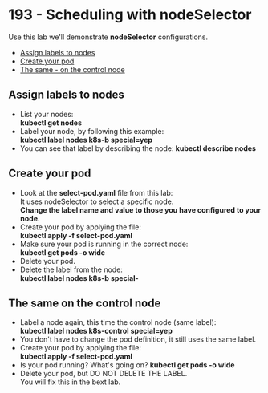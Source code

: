 # 193 - Scheduling with nodeSelector

Use this lab we'll demonstrate **nodeSelector** configurations.

- [Assign labels to nodes](#Assign-labels-to-nodes)
- [Create your pod](#Create-your-pod)
- [The same - on the control node](#The-same-on-the-control-node)

## Assign labels to nodes

- List your nodes:  
**kubectl get nodes**
- Label your node, by following this example:  
**kubectl label nodes k8s-b special=yep**
- You can see that label by describing the node:
**kubectl describe nodes <node-name>**

## Create your pod

- Look at the **select-pod.yaml** file from this lab:  
It uses nodeSelector to select a specific node.  
**Change the label name and value to those you have configured to your node**.
- Create your pod by applying the file:  
**kubectl apply -f select-pod.yaml**
- Make sure your pod is running in the correct node:  
**kubectl get pods -o wide**
- Delete your pod.
- Delete the label from the node:  
**kubectl label nodes k8s-b special-**

## The same on the control node

- Label a node again, this time the control node (same label):  
**kubectl label nodes k8s-control special=yep**
- You don't have to change the pod definition, it still uses the same label.
- Create your pod by applying the file:  
**kubectl apply -f select-pod.yaml**
- Is your pod running? What's going on?
**kubectl get pods -o wide**
- Delete your pod, but DO NOT DELETE THE LABEL.  
You will fix this in the bext lab.

